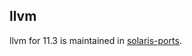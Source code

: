 ## llvm

llvm for 11.3 is maintained in
[solaris-ports](https://github.com/RocketMan/solaris-ports/tree/master/components/llvm-project).
